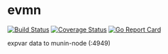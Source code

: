 # evmn
[![Build Status](https://travis-ci.org/cogolabs/evmn.svg?branch=master)](https://travis-ci.org/cogolabs/evmn)
[![Coverage Status](https://coveralls.io/repos/github/cogolabs/evmn/badge.svg?branch=master)](https://coveralls.io/github/cogolabs/evmn?branch=master)
[![Go Report Card](https://goreportcard.com/badge/github.com/cogolabs/evmn)](https://goreportcard.com/report/github.com/cogolabs/evmn)

expvar data to munin-node (:4949)
